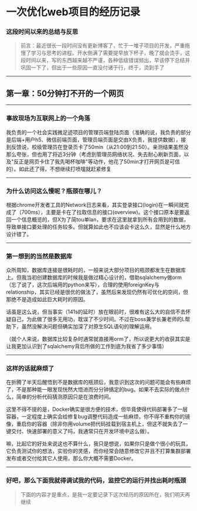 # 一次优化web项目的经历记录
### 这段时间以来的总结与反思
> 前言：最近很长一段时间没有更新博客了，忙于一堆子项目的开发，严重拖慢了学习与思考的进程。开水倒满了需要提早放下杯子，晚了就会烫手，这段时间以来，写的东西越来越不严谨，各种低级错误频出，早该停下总结并巩固一下了，但出于一些原因一直没付诸于行，终于，烫到手了

***
## 第一章：50分钟打不开的一个网页
***
### 事故现场为互联网上的一个角落
我负责的一个社会实践微足迹项目的管理员端登陆页面（准确的说，我负责的部分是后端+用户h5、微信前端页面，管理员端页面是交由X负责，我提供数据），接到反馈说，校级管理员在登录页卡了50min（从21:00到21:50）。亲测结果虽然没那么夸张，但也用了将近3分钟（考虑到管理员网络状况、失去耐心刷新页面，以及"反正是网页卡住了我先喝杯咖啡"等动作，他花了50min才打开网页是可信的）。如此还了得，不想继续打喷嚏就赶紧修复

***
### 为什么访问这么慢呢？瓶颈在哪儿？
根据chrome开发者工具的Network日志来看，其实登录接口(login)在一瞬间就完成了（700ms），主要是卡在了拉取信息的接口(overview)。这个接口原本是要返回一个信息概览的，但X为了简tou单lan，要求在这里就拿到所有会用到的数据，导致单接口要处理的任务较多。但就算如此也不应该会卡这么久，显然是什么地方设计错了。

***
### 第一想到的当然是数据库
众所周知，数据库连接是很耗时的，一般来说大部分项目的瓶颈都发生在数据库上。但我当初创建数据库的时候我是做过精心设计的，借助sqlalchemy做orm（忘了说了，这次后端用的python来写），合理的使用foreignKey与relationship，其实已经是很优的做法了，虽然后来发现仍然有可优化的空间，但那绝不是造成如此巨大耗时的原因。

话虽是这么说，但当事实（141s的延时）放在眼前时，很难有这么大的自信不去怀疑自己，为此做了很多无用功，耽误了不少时间。不过在boss兼学长兼老师的L帮助下，虽然没解决问题但确实加深了对原生SQL语句的理解运用。

（就个人来说，数据库比较复杂时通常就直接用orm了，所以说更大的收获其实是让我更加认识到了sqlalchemy背后所做的工作到底为我省了多少事情）

***
### 这样的话就麻烦了
在折腾了半天后醒悟到不是数据库的瓶颈后，我意识到这次的问题可能会有些麻烦了，不是那种能一眼发现恍然大悟进而分分钟搞定的bug。如果不去实际的做点什么，简单的分析代码猜测原因只是在浪费时间。

这里不得不提的是，Docker确实是很方便的技术，但毕竟使得代码部署多了一层容器，一定程度上确实会给修复bug调整代码造成一些麻烦，你不得不重构你的镜像，重启你的容器（除非你用volume把代码挂载到宿主机上，但这不就失去了一键交付、快速部署的意义了吗，我通常只在开发环境中这么做）。

嘛，比起它的好处来说这也不算什么，我只是想说，如果你只是做个很小的玩具，它负责测试你的想法，实验你的灵感，而你经常会随意修改它并且不打算集群部署发布或者交付给其它人使用，那么你大概不需要Docker。

***
### 好吧，那么下面我就得调试我的代码，监控它的运行并找出耗时瓶颈
> 下面的内容才是重点，是我一定要记录下这次经历的原因所在，我们明天再继续
